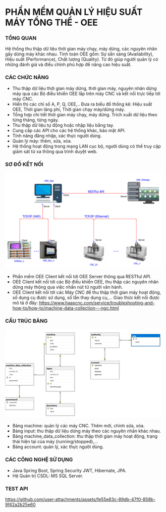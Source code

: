 # PHẦN MỀM QUẢN LÝ HIỆU SUẤT MÁY TỔNG THỂ - OEE
### TỔNG QUAN
Hệ thống thu thập dữ liệu thời gian máy chạy, máy dừng, các nguyên nhân gây dừng máy khác nhau. Tính toán OEE gồm: Sự sẵn sàng (Availability), Hiệu suất (Performance), Chất lượng (Quality). Từ đó giúp người quản lý có những đánh giá và điều chỉnh phù hợp để nâng cao hiệu suất.
### CÁC CHỨC NĂNG
- Thu thập dữ liệu thời gian máy dừng, thời gian máy, nguyên nhân dừng máy qua các Bộ điều khiển OEE lắp trên máy CNC và kết nối trực tiếp tới máy CNC.
- Hiển thị các chỉ số A, P, Q, OEE,.. Đưa ra biểu đồ thống kê: Hiệu suất OEE, Thời gian lãng phí, Thời gian chạy máy/dừng máy.
- Tổng hợp chi tiết thời gian máy chạy, máy dừng. Trích xuất dữ liệu theo từng tháng, từng ngày.
- Thu thập dữ liệu tự động hoặc nhập liệu bằng tay.
- Cung cấp các API cho các hệ thống khác, bảo mật API.
- Tính năng đăng nhập, xác thực người dùng.
- Quản lý máy: thêm, sửa, xóa.
- Hệ thống hoạt động trong mạng LAN cục bộ, người dùng có thể truy cập giám sát từ xa thông qua trình duyệt web.

### SƠ ĐỒ KẾT NỐI
![overall equipment effectiveness](/assets/oee_diagram.PNG)

- Phần mềm OEE Client kết nối tới OEE Server thông qua RESTful API.
- OEE Client kết nối tới các Bộ điều khiển OEE, thu thập các nguyên nhân dừng máy thông qua việc nhấn nút từ người vân hành.
- OEE Client kết nối tới các Máy CNC để thu thập thời gian máy hoạt động, số dụng cụ được sử dụng, số lần thay dụng cụ,... Giao thức kết nối được mô tả ở đây:
https://www.haascnc.com/service/troubleshooting-and-how-to/how-to/machine-data-collection---ngc.html

### CẤU TRÚC BẢNG
![overall equipment effectiveness](/assets/structure_db.PNG)

- Bảng machine: quản lý các máy CNC. Thêm mới, chỉnh sửa, xóa.
- Bảng input: thu thập dữ liệu dừng máy theo các nguyên nhân khác nhau.
- Bảng machine_data_collection: thu thập thời gian máy hoạt động, trạng thái hiện tại của máy (running/stopped),...
- Bảng account: quản lý, xác thực người dùng.

### CÁC CÔNG NGHỆ SỬ DỤNG
- Java Spring Boot, Spring Security JWT, Hibernate, JPA.
- Hệ Quản trị CSDL: MS SQL Server.

### TEST API
https://github.com/user-attachments/assets/fe55e83c-89db-47f0-858b-9f42a2b25e60
